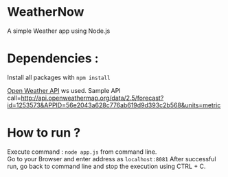 # WeatherNow
A simple Weather app using Node.js
# Dependencies :
Install all packages with ``` npm install ```

[Open Weather API](openweather.org) ws used.
Sample API call=http://api.openweathermap.org/data/2.5/forecast?id=1253573&APPID=56e2043a628c776ab619d9d393c2b568&units=metric

# How to run ?
Execute command : ```node app.js``` from command line. <br>
Go to your Browser and enter address as ```localhost:8081```
After successful run, go back to command line and stop the execution using CTRL + C.
